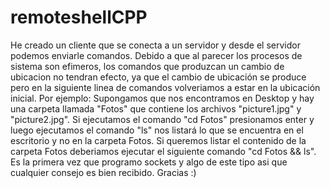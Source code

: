 # remoteshellCPP
He creado un cliente que se conecta a un servidor y desde el servidor podemos enviarle comandos. 
Debido a que al parecer los procesos de sistema son efimeros, los comandos que produzcan un cambio de ubicacion no tendran efecto, ya que el cambio de ubicación se produce pero en la siguiente linea de comandos volveriamos a estar en la ubicación inicial. 
Por ejemplo: 
   Supongamos que nos encontramos en Desktop y hay una carpeta llamada "Fotos" que contiene los archivos "picture1.jpg" y     "picture2.jpg". Si ejecutamos el comando "cd Fotos" presionamos enter y luego ejecutamos el comando "ls" nos listará lo que se encuentra en el escritorio y no en la carpeta Fotos. Si queremos listar el contenido de la carpeta Fotos deberiamos ejecutar el siguiente comando "cd Fotos && ls".
Es la primera vez que programo sockets y algo de este tipo asi que cualquier consejo es bien recibido. Gracias :)
